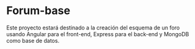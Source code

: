 # Forum-base
Este proyecto estará destinado a la creación del esquema de un foro usando Angular para el front-end, Express para el back-end y MongoDB como base de datos.

